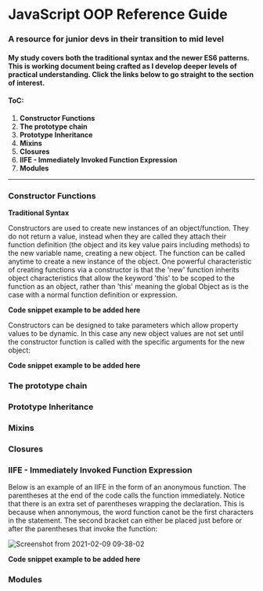 # JavaScript OOP Reference Guide

### A resource for junior devs in their transition to mid level
#### My study covers both the traditional syntax and the newer ES6 patterns. This is working document being crafted as I develop deeper levels of practical understanding.  Click the links below to go straight to the section of interest.  

#### ToC:
1. **Constructor Functions**
2. **The prototype chain**
3. **Prototype Inheritance**
4. **Mixins**
5. **Closures**
6. **IIFE - Immediately Invoked Function Expression**
7. **Modules**

----------------------------------------------------------------------

### Constructor Functions
**Traditional Syntax**

Constructors are used to create new instances of an object/function. They do not return a value, instead when they are called they attach their function definition (the object and its key value pairs including methods) to the new variable name, creating a new object. The function can be called anytime to create a new instance of the object. 
One powerful characteristic of creating functions via a constructor is that the 'new' function inherits object characteristics that allow the keyword 'this' to be scoped to the function as an object, rather than 'this' meaning the global Object as is the case with a normal function definition or expression.  

**Code snippet example to be added here**

Constructors can be designed to take parameters which allow property values to be dynamic.  In this case any new object values are not set until the constructor function is called with the specific arguments for the new object:

**Code snippet example to be added here**


### The prototype chain


### Prototype Inheritance


### Mixins


### Closures


### IIFE - Immediately Invoked Function Expression

Below is an example of an IIFE in the form of an anonymous function.  The parentheses at the end of the code calls the function immediately.  Notice that there is an extra set of parentheses wrapping the declaration.  This is because when annonymous, the word function canot be the first characters in the statement.  The second bracket can either be placed just before or after the parentheses that invoke the function:  

![Screenshot from 2021-02-09 09-38-02](https://user-images.githubusercontent.com/73107656/107344705-a8008600-6aba-11eb-96f8-e5964741cd47.png)


**Code snippet example to be added here**

### Modules


